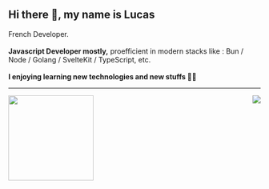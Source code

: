 ## Hi there 👋, my name is Lucas


French Developer.
<br />
<br />
<b>Javascript Developer mostly,</b> proefficient in modern stacks like :  Bun / Node / Golang / SvelteKit / TypeScript, etc.
<br />
<br />
<b>I enjoying learning new technologies and new stuffs 👨‍💻

---

<div>
  <img height="170" align="left" src="https://github-readme-stats.vercel.app/api?username=Spacelocust&show_icons=true&theme=gotham&show_icons=true&hide_border=true" />
  <img align="right" src="https://github-readme-stats.vercel.app/api/top-langs/?username=Spacelocust&theme=gotham&layout=compact&hide_border=true" />
</div>
